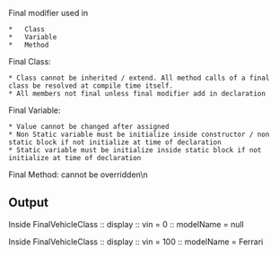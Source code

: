 Final modifier used in

	*   Class
	*   Variable
	*   Method

Final Class:

	* Class cannot be inherited / extend. All method calls of a final class be resolved at compile time itself.
	* All members not final unless final modifier add in declaration


    
Final Variable: 

	* Value cannot be changed after assigned
    * Non Static variable must be initialize inside constructor / non static block if not initialize at time of declaration
    * Static variable must be initialize inside static block if not initialize at time of declaration
     				 
Final Method: cannot be overridden\n


Output
-------------------
Inside FinalVehicleClass :: display :: vin = 0 :: modelName = null

Inside FinalVehicleClass :: display :: vin = 100 :: modelName = Ferrari
